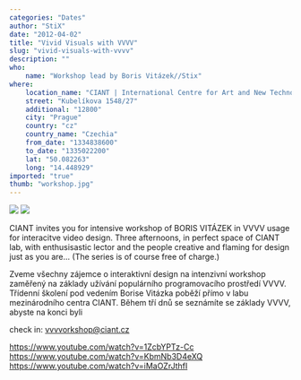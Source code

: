 ```yaml
---
categories: "Dates"
author: "StiX"
date: "2012-04-02"
title: "Vivid Visuals with VVVV"
slug: "vivid-visuals-with-vvvv"
description: ""
who: 
    name: "Workshop lead by Boris Vitázek//Stix"
where: 
    location_name: "CIANT | International Centre for Art and New Technologies"
    street: "Kubelíkova 1548/27"
    additional: "12800"
    city: "Prague"
    country: "cz"
    country_name: "Czechia"
    from_date: "1334838600"
    to_date: "1335022200"
    lat: "50.082263"
    long: "14.448929"
imported: "true"
thumb: "workshop.jpg"
---
```



![](workshop.jpg) 
![](vvvv%202012-03-23%2007-56-50-46.avi_snapshot_00.11_%5B2012.03.23_08.05.49%5D.jpg) 

CIANT invites you for intensive workshop of BORIS VITÁZEK in VVVV usage for interacitve video design. Three afternoons, in perfect space of CIANT lab, with enthusisastic lector and the people creative and flaming for design just as you are... (The series is of course free of charge.)

Zveme všechny zájemce o interaktivní design na intenzivní workshop zaměřený na základy užívání populárního programovacího prostředí VVVV. Třídenní školení pod vedením Borise Vitázka poběží přímo v labu mezinárodního centra CIANT. Během tří dnů se seznámíte se základy VVVV, abyste na konci byli 

check in: vvvvorkshop@ciant.cz

https://www.youtube.com/watch?v=1ZcbYPTz-Cc
https://www.youtube.com/watch?v=KbmNb3D4eXQ
https://www.youtube.com/watch?v=iMaOZrJthfI

